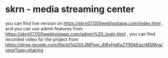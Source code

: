 # skrn - media streaming center
you can find live version on https://skrn07.000webhostapp.com/index.html ,
and you can use admin features from https://skrn07.000webhostapp.com/admin%20_login.html ,
you can find recorded video for the project from https://drive.google.com/file/d/1oGSXJMPpm_4tByHgKaZY90kEazrMSMna/view?usp=sharing .

